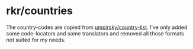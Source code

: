 rkr/countries
=============

The country-codes are copied from [umpirsky/country-list](https://github.com/umpirsky/country-list). I've only added some code-locators and some translators and removed all those formats not suited for my needs. 